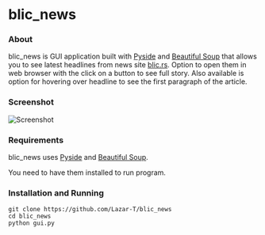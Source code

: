 blic_news
=========

### About
blic_news is GUI application built with [Pyside](https://wiki.qt.io/Category:LanguageBindings::PySide) and [Beautiful Soup](http://www.crummy.com/software/BeautifulSoup/) that allows you to see latest headlines from news site [blic.rs](http://www.blic.rs/). Option to open them in web browser with the click on a button to see full story. Also available is option for hovering over headline to see the first paragraph of the article.

### Screenshot

![Screenshot](http://i.imgur.com/8wgNJLj.png)

### Requirements

blic_news uses [Pyside](http://qt-project.org/wiki/PySide) and [Beautiful Soup](http://www.crummy.com/software/BeautifulSoup/).

You need to have them installed to run program.

### Installation and Running
```
git clone https://github.com/Lazar-T/blic_news
cd blic_news
python gui.py
```


